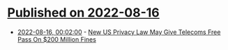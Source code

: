 # [Published on 2022-08-16](index.md)

* [2022-08-16, 00:02:00](https://yro.slashdot.org/story/22/08/15/2147220/new-us-privacy-law-may-give-telecoms-free-pass-on-200-million-fines?utm_source=rss1.0mainlinkanon&utm_medium=feed) - [New US Privacy Law May Give Telecoms Free Pass On $200 Million Fines](https://yro.slashdot.org/story/22/08/15/2147220/new-us-privacy-law-may-give-telecoms-free-pass-on-200-million-fines?utm_source=rss1.0mainlinkanon&utm_medium=feed)
